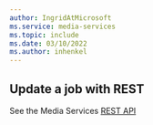 ```yaml
---
author: IngridAtMicrosoft
ms.service: media-services 
ms.topic: include
ms.date: 03/10/2022
ms.author: inhenkel
---
```


## Update a job with REST

See the Media Services [REST API](/rest/api/media/jobs/update)
